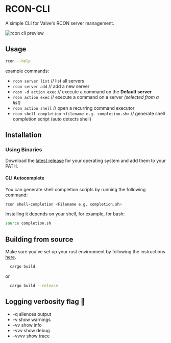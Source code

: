 # RCON-CLI

A simple CLI for Valve's RCON server management.

![rcon cli preview](./media/rcon-demo-min.gif?raw=true)

## Usage

```bash
rcon --help
```

example commands:

- `rcon server list` // list all servers
- `rcon server add` // add a new server
- `rcon -d action exec` // execute a command on the **Default server**
- `rcon action exec` // execute a command on a server _(selected from a list)_
- `rcon action shell` // open a recurring command executor
- `rcon shell-completion <filename e.g. completion.sh>` // generate shell completion script (auto detects shell)

## Installation

### Using Binaries

Download the [latest release](https://github.com/blastorg/rcon-cli-rs/releases/latest) for your operating system and add them to your PATH.

#### CLI Autocomplete

You can generate shell completion scripts by running the following command:

```bash
rcon shell-completion <Filename e.g. completion.sh>
```

Installing it depends on your shell, for example, for bash:

```bash
source completion.sh
```

## Building from source

Make sure you've set up your rust environment by following the instructions [here](https://www.rust-lang.org/tools/install).

```bash
  cargo build
```

or

```bash
  cargo build --release
```

## Logging verbosity flag 🚩

- -q silences output
- -v show warnings
- -vv show info
- -vvv show debug
- -vvvv show trace
